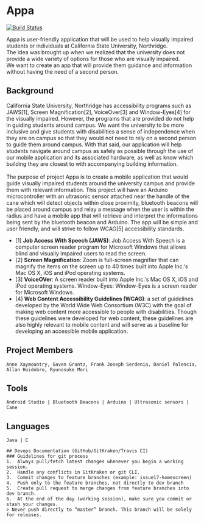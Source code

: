 # Appa
[![Build Status](https://travis-ci.com/frankmaayn/app-A.svg?token=qBpYUby2oz9ijsiSQp7o&branch=dev)](https://travis-ci.com/frankmaayn/app-A)

Appa is user-friendly application that will be used to help visually impaired students or individuals at California State University, Northridge. <br />
The idea was brought up when we realized that the university does not provide a wide variety of options for those who are visually impaired. <br />
We want to create an app that will provide them guidance and information without having the need of a second person. <br />

## Background
California State University, Northridge has accessibility programs such as JAWS[1], Screen Magnification[2], VoiceOver[3] and Window-Eyes[4] for the visually impaired. However, the programs that are provided do not help in guiding students around campus. We want the university to be more inclusive and give students with disabilities a sense of independence when they are on campus so that they would not need to rely on a second person to guide them around campus. With that said, our application will help students navigate around campus as safely as possible through the use of our mobile application and its associated hardware, as well as know which building they are closest to with accompanying building information. <br> <br>
The purpose of project Appa is to create a mobile application that would guide visually impaired students around the university campus and provide them with relevant information. This project will have an Arduino microcontroller with an ultrasonic sensor attached near the handle of the cane which will detect objects within close proximity, bluetooth beacons will be placed around campus and relay a message when the user is within the radius and have a mobile app that will retrieve and interpret the informations being sent by the bluetooth beacon and Arduino. The app will be simple and user friendly, and will strive to follow WCAG[5] accessibility standards. <br />
- [1] <b>Job Access With Speech (JAWS)</b>: Job Access With Speech is a computer screen reader program for Microsoft Windows that allows blind and visually impaired users to read the screen.
- [2] <b>Screen Magnification</b>: Zoom is full-screen magnifier that can magnify the items on the screen up to 40 times built into Apple Inc.'s Mac OS X, iOS and iPod operating systems.
- [3] <b>VoiceOVer</b>: A screen reader built into Apple Inc.'s Mac OS X, iOS and iPod operating systems.
Window-Eyes: Window-Eyes is a screen reader for Microsoft Windows.
- [4] <b>Web Content Accessibility Guidelines (WCAG)</b>:  a set of guidelines developed by the World Wide Web Consortium (W3C) with the goal of making web content more accessible to people with disabilities. Though these guidelines were developed for web content, these guidelines are also highly relevant to mobile content and will serve as a baseline for developing an accessible mobile application.

## Project Members
```
Anne Xaymountry, Gaven Grantz, Frank Joseph Serdenia, Daniel Palencia, Allan Huidobro, Ryunosuke Mori
```
## Tools
```
Android Studio | Bluetooth Beacons | Arduino | Ultrasonic sensors | Cane
```
## Languages
```
Java | C 

## Devops Documentation (GitHub/GitKraken/Travis CI)
### Guidelines for git process
1.	Always pull/fetch latest changes whenever you begin a working session.
2.	Handle any conflicts in GitKraken or git CLI.
3.	Commit changes to feature branches (example: issue17-homescreen)
4.	Push only to the feature branches, not directly to dev branch
5.	Create pull request to merge changes from feature branches into dev branch.
6.	At the end of the day (working session), make sure you commit or stash your changes.
> Never push directly to “master” branch. This branch will be solely for releases.


